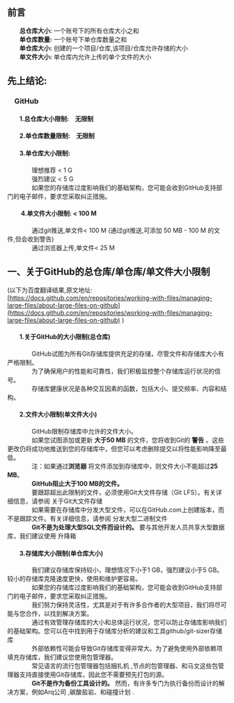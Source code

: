 ## 前言  

&emsp;&emsp;**总仓库大小:** 一个账号下的所有仓库大小之和   
&emsp;&emsp;**单仓库数量:** 一个账号下单仓库数量之和   
&emsp;&emsp;**单仓库大小:** 创建的一个项目/仓库,该项目/仓库允许存储的大小  
&emsp;&emsp;**单文件大小:** 单仓库内允许上传的单个文件的大小   
## 先上结论:  
### &emsp;GitHub  
#### &emsp;&emsp;1.总仓库大小限制:&emsp;无限制  
#### &emsp;&emsp;2.单仓库数量限制:&emsp;无限制  
#### &emsp;&emsp;3.单仓库大小限制:  
&emsp;&emsp;&emsp;&emsp;理想推荐 < 1 G  
&emsp;&emsp;&emsp;&emsp;强烈建议 < 5 G  
&emsp;&emsp;&emsp;&emsp;如果您的存储库过度影响我们的基础架构，您可能会收到GitHub支持部门的电子邮件，要求您采取纠正措施。

#### &emsp;&emsp;  4.单文件大小限制: < 100 M  
&emsp;&emsp;&emsp;&emsp;通过git推送,单文件< 100 M (通过git推送,可添加 50 MB - 100 M 的文件,但会收到警告)  
&emsp;&emsp;&emsp;&emsp;通过浏览器上传,单文件< 25 M       
## 一、关于GitHub的总仓库/单仓库/单文件大小限制  
  (以下为百度翻译结果,原文地址: [https://docs.github.com/en/repositories/working-with-files/managing-large-files/about-large-files-on-github](https://docs.github.com/en/repositories/working-with-files/managing-large-files/about-large-files-on-github) )  
#### &emsp;&emsp;1.关于GitHub的大小限制(总仓库)  
&emsp;&emsp;&emsp;&emsp;GitHub试图为所有Git存储库提供充足的存储，尽管文件和存储库大小有严格限制。   
&emsp;&emsp;&emsp;&emsp;为了确保用户的性能和可靠性，我们积极监控整个存储库运行状况的信号。  
&emsp;&emsp;&emsp;&emsp;存储库健康状况是各种交互因素的函数，包括大小、提交频率、内容和结构。  
#### &emsp;&emsp;2.文件大小限制(单文件大小)  
&emsp;&emsp;&emsp;&emsp;GitHub限制存储库中允许的文件大小。  
&emsp;&emsp;&emsp;&emsp;如果您试图添加或更新 **大于50 MB** 的文件，您将收到Git的 **警告** 。这些更改仍将成功地推送到您的存储库中，但您可以考虑删除提交以将性能影响降至最低。  
&emsp;&emsp;&emsp;&emsp;注：如果通过**浏览器** 将文件添加到存储库中，则文件大小不能超过**25 MB**。  
&emsp;&emsp;&emsp;&emsp;**GitHub阻止大于100 MB的文件。**  
&emsp;&emsp;&emsp;&emsp;要跟踪超出此限制的文件，必须使用Git大文件存储（Git LFS）。有关详细信息，请参阅 关于Git大文件存储  
&emsp;&emsp;&emsp;&emsp;如果需要在存储库中分发大型文件，可以在GitHub.com上创建版本，而不是跟踪文件。有关详细信息，请参阅 分发大型二进制文件  
&emsp;&emsp;&emsp;&emsp;**Git不是为处理大型SQL文件而设计的。** 要与其他开发人员共享大型数据库，我们建议使用 升降箱  
#### &emsp;&emsp;3.存储库大小限制(单仓库大小)
&emsp;&emsp;&emsp;&emsp;我们建议存储库保持较小，理想情况下小于1 GB，强烈建议小于5 GB。较小的存储库克隆速度更快，使用和维护更容易。    
&emsp;&emsp;&emsp;&emsp;如果您的存储库过度影响我们的基础架构，您可能会收到GitHub支持部门的电子邮件，要求您采取纠正措施。  
&emsp;&emsp;&emsp;&emsp;我们努力保持灵活性，尤其是对于有许多合作者的大型项目，我们将尽可能与您合作，以找到解决方案。  
&emsp;&emsp;&emsp;&emsp;通过有效管理存储库的大小和总体运行状况，您可以防止存储库影响我们的基础架构。您可以在中找到用于存储库分析的建议和工具github/git-sizer存储库  
&emsp;&emsp;&emsp;&emsp;外部依赖性可能会导致Git存储库变得非常大。为了避免使用外部依赖项填充存储库，我们建议您使用包管理器。  
&emsp;&emsp;&emsp;&emsp;常见语言的流行包管理器包括捆扎机 ,节点的包管理器、和马文这些包管理器支持直接使用Git存储库，因此您不需要预先打包的源。  
&emsp;&emsp;&emsp;&emsp;**Git不是作为备份工具设计的。** 然而，有许多专门为执行备份而设计的解决方案，例如Arq公司 ,碳酸盐岩、和碰撞计划 .  

  





